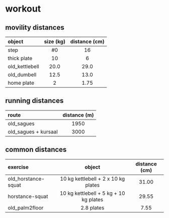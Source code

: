 # workout

## movility distances
|object | size (kg) | distance (cm)|
|:-|:-:|:-:|
step | #0 | 16
thick plate | 10 | 6
old_kettlebell | 20.0 | 29.0
old_dumbell | 12.5 | 13.0
home plate | 2 | 1.75

## running distances
|route | distance (m)
|:-|:-:|
old_sagues | 1950
old_sagues + kursaal | 3000

## common distances
|exercise | object | distance (cm)
|:-|:-:|:-:|
old_horstance-squat | 10 kg kettlebell + 2 x 10 kg plates | 31.00
horstance-squat | 10 kg kettlebell + 5 kg + 10 kg plates | 29.55
old_palm2floor | 2.8 plates | 7.55

